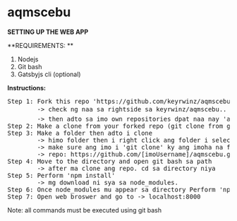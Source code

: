 # aqmscebu

**SETTING UP THE WEB APP**

**REQUIREMENTS: **
1. Nodejs
2. Git bash
3. Gatsbyjs cli (optional)

**Instructions:**  
<pre>
Step 1: Fork this repo 'https://github.com/keyrwinz/aqmscebu'  
        -> check ng naa sa rightside sa keyrwinz/aqmscebu.. kilid sa ⭐Star knang Fork i click na
        -> then adto sa imo own repositories dpat naa nay 'aqmscebu' ddto
Step 2: Make a clone from your forked repo (git clone from git bash)  
Step 3: Make a folder then adto i clone  
        -> himo folder then i right click ang folder i select 'git bash'
        -> make sure ang imo i 'git clone' ky ang imoha na forked na repo 
        -> repo: https://github.com/[imoUsername]/aqmscebu.git
Step 4: Move to the directory and open git bash sa path 
        -> after ma clone ang repo. cd sa directory niya
Step 5: Perform 'npm install'  
        -> mg download ni sya sa node_modules.
Step 6: Once node_modules mu appear sa directory Perform 'npm start'  
Step 7: Open web broswer and go to -> localhost:8000
</pre>

Note: all commands must be executed using git bash
